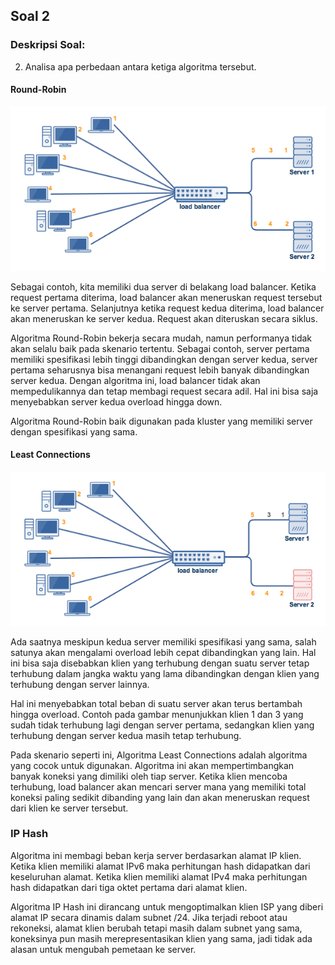 ## Soal 2

### Deskripsi Soal:
2. Analisa apa perbedaan antara ketiga algoritma tersebut.

#### Round-Robin
![Round Robin](images/RoundRobin.png)

Sebagai contoh, kita memiliki dua server di belakang load balancer. Ketika request pertama diterima, load balancer akan meneruskan request tersebut ke server pertama. Selanjutnya ketika request kedua diterima, load balancer akan meneruskan ke server kedua. Request akan diteruskan secara siklus.

Algoritma Round-Robin bekerja secara mudah, namun performanya tidak akan selalu baik pada skenario tertentu. Sebagai contoh, server pertama memiliki spesifikasi lebih tinggi dibandingkan dengan server kedua, server pertama seharusnya bisa menangani request lebih banyak dibandingkan server kedua. Dengan algoritma ini, load balancer tidak akan mempedulikannya dan tetap membagi request secara adil. Hal ini bisa saja menyebabkan server kedua overload hingga down.

Algoritma Round-Robin baik digunakan pada kluster yang memiliki server dengan spesifikasi yang sama.


#### Least Connections
![Least Connections](images/LeastConnections.png)

Ada saatnya meskipun kedua server memiliki spesifikasi yang sama, salah satunya akan mengalami overload lebih cepat dibandingkan yang lain. Hal ini bisa saja disebabkan klien yang terhubung dengan suatu server tetap terhubung dalam jangka waktu yang lama dibandingkan dengan klien yang terhubung dengan server lainnya.

Hal ini menyebabkan total beban di suatu server akan terus bertambah hingga overload. Contoh pada gambar menunjukkan klien 1 dan 3 yang sudah tidak terhubung lagi dengan server pertama, sedangkan klien yang terhubung dengan server kedua masih tetap terhubung.

Pada skenario seperti ini, Algoritma Least Connections adalah algoritma yang cocok untuk digunakan. Algoritma ini akan mempertimbangkan banyak koneksi yang dimiliki oleh tiap server. Ketika klien mencoba terhubung, load balancer akan mencari server mana yang memiliki total koneksi paling sedikit dibanding yang lain dan akan meneruskan request dari klien ke server tersebut.

### IP Hash
Algoritma ini membagi beban kerja server berdasarkan alamat IP klien. Ketika klien memiliki alamat IPv6 maka perhitungan hash didapatkan dari keseluruhan alamat. Ketika klien memiliki alamat IPv4 maka perhitungan hash didapatkan dari tiga oktet pertama dari alamat klien.

Algoritma IP Hash ini dirancang untuk mengoptimalkan klien ISP yang diberi alamat IP secara dinamis dalam subnet /24. Jika terjadi reboot atau rekoneksi, alamat klien berubah tetapi masih dalam subnet yang sama, koneksinya pun masih merepresentasikan klien yang sama, jadi tidak ada alasan untuk mengubah pemetaan ke server.
